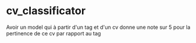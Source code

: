 # cv_classificator
Avoir un model qui à partir d'un tag et d'un cv donne une note sur 5 pour la pertinence de ce cv par rapport au tag
